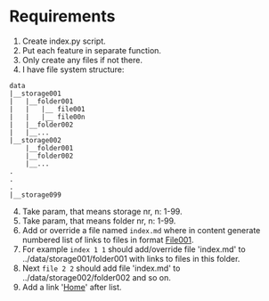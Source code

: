 # Requirements

1. Create index.py script.
2. Put each feature in separate function.
3. Only create any files if not there.
4. I have file system structure:

```plaintext
data
|__storage001
|   |__folder001
|   |   |__ file001
|   |   |__ file00n
|   |__folder002
|   |__...
|__storage002
    |__folder001
    |__folder002
    |__...
.
.
.
|__storage099
```

4. Take param, that means storage nr, n: 1-99.
5. Take param, that means folder nr, n: 1-99.
6. Add or override a file named `index.md` where in content generate numbered list of links to files in format [File001](file001.md).
7. For example `index 1 1` should add/override file 'index.md' to ../data/storage001/folder001 with links to files in this folder.
8. Next `file 2 2` should add file 'index.md' to ../data/storage002/folder002 and so on.
9. Add a link '[Home](../../../index.md)' after list.